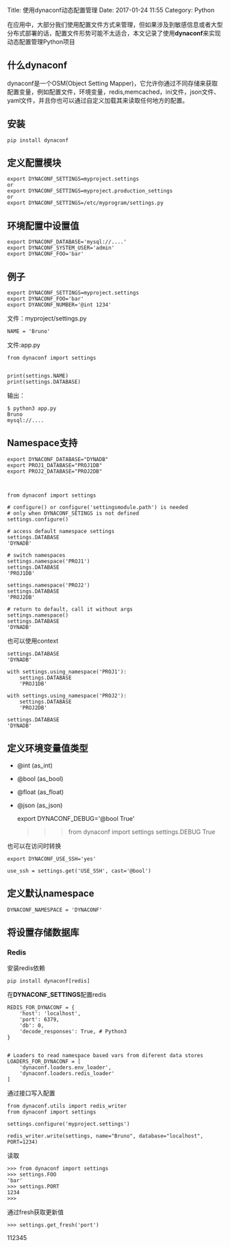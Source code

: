 Title: 使用dynaconf动态配置管理
Date: 2017-01-24 11:55
Category: Python


在应用中，大部分我们使用配置文件方式来管理，但如果涉及到敏感信息或者大型分布式部署的话，配置文件形势可能不太适合，本文记录了使用**dynaconf**来实现动态配置管理Python项目

## 什么dynaconf

dynaconf是一个OSM(Object Setting Mapper)，它允许你通过不同存储来获取配置变量，例如配置文件，环境变量，redis,memcached，ini文件，json文件、yaml文件，并且你也可以通过自定义加载其来读取任何地方的配置。

## 安装

    pip install dynaconf

## 定义配置模块

    export DYNACONF_SETTINGS=myproject.settings
    or
    export DYNACONF_SETTINGS=myproject.production_settings
    or
    export DYNACONF_SETTINGS=/etc/myprogram/settings.py
    
## 环境配置中设置值

    export DYNACONF_DATABASE='mysql://....'
    export DYNACONF_SYSTEM_USER='admin'
    export DYNACONF_FOO='bar'
    
## 例子

    export DYNACONF_SETTINGS=myproject.settings
    export DYNACONF_FOO='bar'
    export DYANCONF_NUMBER='@int 1234'

文件：myproject/settings.py
    
    NAME = 'Bruno'

文件:app.py
    
    from dynaconf import settings
    
    
    print(settings.NAME)
    print(settings.DATABASE)
    
输出：

    $ python3 app.py 
    Bruno
    mysql://....
    
    
## Namespace支持

    export DYNACONF_DATABASE="DYNADB"
    export PROJ1_DATABASE="PROJ1DB"
    export PROJ2_DATABASE="PROJ2DB"
    


    from dynaconf import settings
    
    # configure() or configure('settingsmodule.path') is needed
    # only when DYNACONF_SETINGS is not defined
    settings.configure()
    
    # access default namespace settings
    settings.DATABASE
    'DYNADB'
    
    # switch namespaces
    settings.namespace('PROJ1')
    settings.DATABASE
    'PROJ1DB'
    
    settings.namespace('PROJ2')
    settings.DATABASE
    'PROJ2DB'
    
    # return to default, call it without args
    settings.namespace()
    settings.DATABASE
    'DYNADB'

也可以使用context

    settings.DATABASE
    'DYNADB'
    
    with settings.using_namespace('PROJ1'):
        settings.DATABASE
        'PROJ1DB'
    
    with settings.using_namespace('PROJ2'):
        settings.DATABASE
        'PROJ2DB'
    
    settings.DATABASE
    'DYNADB'
    
## 定义环境变量值类型

* @int (as_int)
* @bool (as_bool)
* @float (as_float)
* @json (as_json)

    export DYNACONF_DEBUG='@bool True'
    
    >>> from dynaconf import settings
    >>> settings.DEBUG
    True

也可以在访问时转换
    
    export DYNACONF_USE_SSH='yes'
    
    use_ssh = settings.get('USE_SSH', cast='@bool')

## 定义默认namespace

    DYNACONF_NAMESPACE = 'DYNACONF'


## 将设置存储数据库

### Redis

安装redis依赖

    pip install dynaconf[redis]

在**DYNACONF_SETTINGS**配置redis
    
    REDIS_FOR_DYNACONF = {
        'host': 'localhost',
        'port': 6379,
        'db': 0,
        'decode_responses': True, # Python3
    }
    
    
    # Loaders to read namespace based vars from diferent data stores
    LOADERS_FOR_DYNACONF = [
        'dynaconf.loaders.env_loader',
        'dynaconf.loaders.redis_loader'
    ]

通过接口写入配置

    from dynaconf.utils import redis_writer
    from dynaconf import settings
    
    settings.configure('myproject.settings')
    
    redis_writer.write(settings, name="Bruno", database="localhost", PORT=1234)
    
    
读取

    >>> from dynaconf import settings
    >>> settings.FOO
    'bar'
    >>> settings.PORT
    1234
    >>>     
    
通过fresh获取更新值

    >>> settings.get_fresh('port')
112345
